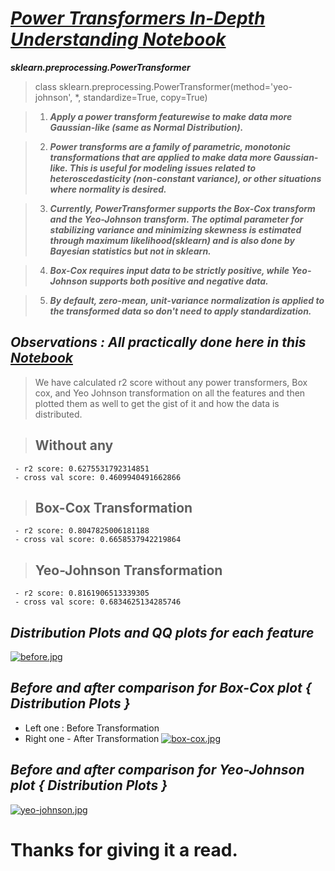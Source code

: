 # ***[Power Transformers In-Depth Understanding Notebook](https://www.kaggle.com/code/abhikuks/power-transformers-in-depth-understanding)***
***sklearn.preprocessing.PowerTransformer***

>class sklearn.preprocessing.PowerTransformer(method='yeo-johnson', *, standardize=True, copy=True)

> 1. ***Apply a power transform featurewise to make data more Gaussian-like (same as Normal Distribution).***


> 2. ***Power transforms are a family of parametric, monotonic transformations that are applied to make data more Gaussian-like. This is useful for modeling issues related to heteroscedasticity (non-constant variance), or other situations where normality is desired.***


> 3. ***Currently, PowerTransformer supports the Box-Cox transform and the Yeo-Johnson transform. The optimal parameter for stabilizing variance and minimizing skewness is estimated through maximum likelihood(sklearn) and is also done by Bayesian statistics but not in sklearn.***


> 4. ***Box-Cox requires input data to be strictly positive, while Yeo-Johnson supports both positive and negative data.***


>5. ***By default, zero-mean, unit-variance normalization is applied to the transformed data so don't need to apply standardization.***

## ***Observations : All practically done here in this [Notebook](https://www.kaggle.com/code/abhikuks/power-transformers-in-depth-understanding)***
> We have calculated r2 score without any power transformers, Box cox, and Yeo Johnson transformation on all the features and then plotted them as well to get the gist of it and how the data is distributed.

>## Without any 
     - r2 score: 0.6275531792314851
     - cross val score: 0.4609940491662866
>## Box-Cox Transformation 
     - r2 score: 0.8047825006181188
     - cross val score: 0.6658537942219864 
>## Yeo-Johnson Transformation
     - r2 score: 0.8161906513339305
     - cross val score: 0.6834625134285746

## ***Distribution Plots and QQ plots for each feature***
[![before.jpg](https://i.postimg.cc/vTxwF8RB/before.jpg)](https://postimg.cc/MfwF1Sp2)

## ***Before and after comparison for Box-Cox plot { Distribution Plots }***
- Left one : Before Transformation
- Right one - After Transformation
[![box-cox.jpg](https://i.postimg.cc/BbbHJyNt/box-cox.jpg)](https://postimg.cc/rR6KJfBL)

## ***Before and after comparison for Yeo-Johnson plot { Distribution Plots }***
[![yeo-johnson.jpg](https://i.postimg.cc/3rqDgtnC/yeo-johnson.jpg)](https://postimg.cc/DmqZhPV8)

# Thanks for giving it a read.
